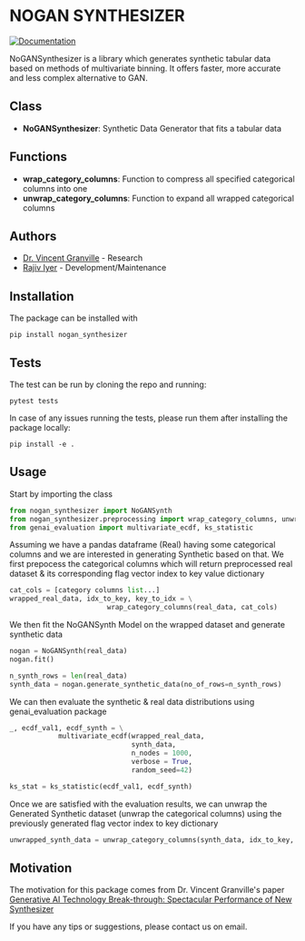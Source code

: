 # NOGAN SYNTHESIZER
<!-- [![PyPI version](https://badge.fury.io/py/genai-evaluation.svg)](https://badge.fury.io/py/genai-evaluation) -->
[![Documentation](https://img.shields.io/badge/Documentation-%20-blue)](https://rajiviyer.github.io/nogan_synthesizer/)


NoGANSynthesizer is a library which generates synthetic tabular data based on methods of multivariate binning. It offers faster, more accurate and less complex alternative to GAN. 

## Class
- **NoGANSynthesizer**: Synthetic Data Generator that fits a tabular data

## Functions
- **wrap_category_columns**: Function to compress all specified categorical columns into one
- **unwrap_category_columns**: Function to expand all wrapped categorical columns

## Authors
- [Dr. Vincent Granville](mailto:vincentg@mltechniques.com) - Research
- [Rajiv Iyer](mailto:raju.rgi@gmail.com) - Development/Maintenance

## Installation
The package can be installed with
```
pip install nogan_synthesizer
```

## Tests
The test can be run by cloning the repo and running:
```
pytest tests
```
In case of any issues running the tests, please run them after installing the package locally:

```
pip install -e .
```

## Usage

Start by importing the class
```Python
from nogan_synthesizer import NoGANSynth
from nogan_synthesizer.preprocessing import wrap_category_columns, unwrap_category_columns
from genai_evaluation import multivariate_ecdf, ks_statistic
```

Assuming we have a pandas dataframe (Real) having some categorical columns and we are interested in generating Synthetic based on that.
We first prepocess the categorical columns which will return preprocessed real dataset & its corresponding flag vector index to key value dictionary
```Python
cat_cols = [category columns list...]
wrapped_real_data, idx_to_key, key_to_idx = \
                        wrap_category_columns(real_data, cat_cols)
```

We then fit the NoGANSynth Model on the wrapped dataset and generate synthetic data
```Python
nogan = NoGANSynth(real_data)
nogan.fit()

n_synth_rows = len(real_data)
synth_data = nogan.generate_synthetic_data(no_of_rows=n_synth_rows)
```

We can then evaluate the synthetic & real data distributions using genai_evaluation package
```Python
_, ecdf_val1, ecdf_synth = \
            multivariate_ecdf(wrapped_real_data, 
                              synth_data, 
                              n_nodes = 1000,
                              verbose = True,
                              random_seed=42)

ks_stat = ks_statistic(ecdf_val1, ecdf_synth)                              
```

Once we are satisfied with the evaluation results, we can unwrap the Generated Synthetic dataset (unwrap the categorical columns) using the previously generated flag vector index to key dictionary
```Python
unwrapped_synth_data = unwrap_category_columns(synth_data, idx_to_key, cat_cols)
```
## Motivation
The motivation for this package comes from Dr. Vincent Granville's paper [Generative AI Technology Break-through: Spectacular Performance of New Synthesizer](https://mltechniques.com/2023/08/02/generative-ai-technology-break-through-spectacular-performance-of-new-synthesizer/)

If you have any tips or suggestions, please contact us on email.